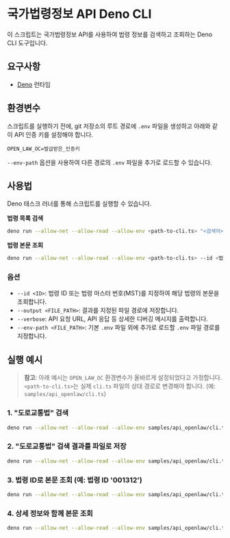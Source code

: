 # 국가법령정보 API Deno CLI

이 스크립트는 국가법령정보 API를 사용하여 법령 정보를 검색하고 조회하는 Deno CLI 도구입니다.

## 요구사항

- [Deno](https://deno.land/) 런타임

## 환경변수

스크립트를 실행하기 전에, git 저장소의 루트 경로에 `.env` 파일을 생성하고 아래와 같이 API 인증 키를 설정해야 합니다.

```
OPEN_LAW_OC=발급받은_인증키
```

`--env-path` 옵션을 사용하여 다른 경로의 `.env` 파일을 추가로 로드할 수 있습니다.

## 사용법

Deno 태스크 러너를 통해 스크립트를 실행할 수 있습니다.

**법령 목록 검색**

```sh
deno run --allow-net --allow-read --allow-env <path-to-cli.ts> "<검색어>"
```

**법령 본문 조회**

```sh
deno run --allow-net --allow-read --allow-env <path-to-cli.ts> --id <법령ID 또는 법령MST>
```

### 옵션

-   `--id <ID>`: 법령 ID 또는 법령 마스터 번호(MST)를 지정하여 해당 법령의 본문을 조회합니다.
-   `--output <FILE_PATH>`: 결과를 지정된 파일 경로에 저장합니다.
-   `--verbose`: API 요청 URL, API 응답 등 상세한 디버깅 메시지를 출력합니다.
-   `--env-path <FILE_PATH>`: 기본 `.env` 파일 외에 추가로 로드할 `.env` 파일 경로를 지정합니다.

## 실행 예시

> **참고**: 아래 예시는 `OPEN_LAW_OC` 환경변수가 올바르게 설정되었다고 가정합니다. `<path-to-cli.ts>`는 실제 `cli.ts` 파일의 상대 경로로 변경해야 합니다. (예: `samples/api_openlaw/cli.ts`)

### 1. "도로교통법" 검색

```sh
deno run --allow-net --allow-read --allow-env samples/api_openlaw/cli.ts "도로교통법"
```

### 2. "도로교통법" 검색 결과를 파일로 저장

```sh
deno run --allow-net --allow-read --allow-env samples/api_openlaw/cli.ts "도로교통법" --output search_result.json
```

### 3. 법령 ID로 본문 조회 (예: 법령 ID '001312')

```sh
deno run --allow-net --allow-read --allow-env samples/api_openlaw/cli.ts --id 001312
```

### 4. 상세 정보와 함께 본문 조회

```sh
deno run --allow-net --allow-read --allow-env samples/api_openlaw/cli.ts --id 001312 --verbose
```

